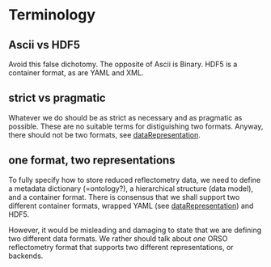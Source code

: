 # Terminology

## Ascii vs HDF5

Avoid this false dichotomy. The opposite of Ascii is Binary.
HDF5 is a container format, as are YAML and XML.

## strict vs pragmatic

Whatever we do should be as strict as necessary and as
pragmatic as possible. These are no suitable terms for
distiguishing two formats. Anyway, there should not be
two formats, see [dataRepresentation](dataRepresentation.md).

## one format, two representations

To fully specify how to store reduced reflectometry data,
we need to define a metadata dictionary (=ontology?), a
hierarchical structure (data model), and a container format.
There is consensus that we shall support two different
container formats, wrapped YAML (see [dataRepresentation](dataRepresentation.md)) and HDF5.

However, it would be misleading and damaging to state
that we are defining two different data formats. We
rather should talk about *one* ORSO reflectometry format
that supports two different representations, or backends.
